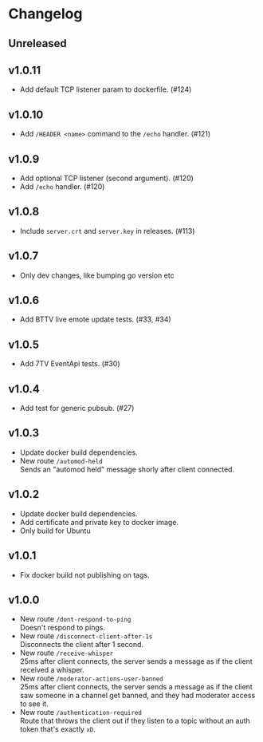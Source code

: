 # Changelog

## Unreleased

## v1.0.11

- Add default TCP listener param to dockerfile. (#124)

## v1.0.10

- Add `/HEADER <name>` command to the `/echo` handler. (#121)

## v1.0.9

- Add optional TCP listener (second argument). (#120)
- Add `/echo` handler. (#120)

## v1.0.8

- Include `server.crt` and `server.key` in releases. (#113)

## v1.0.7

- Only dev changes, like bumping go version etc

## v1.0.6

- Add BTTV live emote update tests. (#33, #34)

## v1.0.5

- Add 7TV EventApi tests. (#30)

## v1.0.4

- Add test for generic pubsub. (#27)

## v1.0.3

- Update docker build dependencies.
- New route `/automod-held`  
  Sends an "automod held" message shorly after client connected.

## v1.0.2

- Update docker build dependencies.
- Add certificate and private key to docker image.
- Only build for Ubuntu

## v1.0.1

- Fix docker build not publishing on tags.

## v1.0.0

- New route `/dont-respond-to-ping`  
  Doesn't respond to pings.
- New route `/disconnect-client-after-1s`  
  Disconnects the client after 1 second.
- New route `/receive-whisper`  
  25ms after client connects, the server sends a message as if the client received a whisper.
- New route `/moderator-actions-user-banned`  
  25ms after client connects, the server sends a message as if the client saw someone in a channel get banned, and they had moderator access to see it.
- New route `/authentication-required`  
  Route that throws the client out if they listen to a topic without an auth token that's exactly `xD`.

